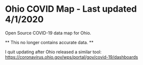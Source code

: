 # Ohio COVID Map - Last updated 4/1/2020

Open Source COVID-19 data map for Ohio.

** This no longer contains accurate data. **

I quit updating after Ohio released a similar tool: https://coronavirus.ohio.gov/wps/portal/gov/covid-19/dashboards
